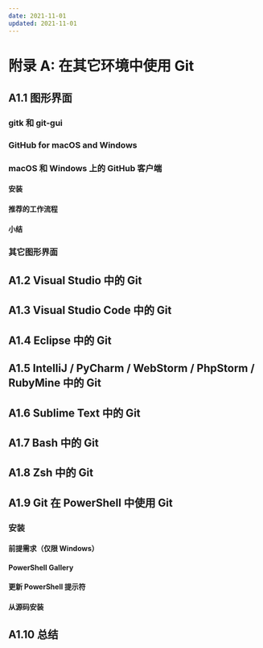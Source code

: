```yaml
---
date: 2021-11-01
updated: 2021-11-01
---
```


# 附录 A: 在其它环境中使用 Git

## A1.1 图形界面

### gitk 和 git-gui

### GitHub for macOS and Windows

### macOS 和 Windows 上的 GitHub 客户端

#### 安装

#### 推荐的工作流程

#### 小结

### 其它图形界面

## A1.2 Visual Studio 中的 Git

## A1.3 Visual Studio Code 中的 Git

## A1.4 Eclipse 中的 Git

## A1.5 IntelliJ / PyCharm / WebStorm / PhpStorm / RubyMine 中的 Git

## A1.6 Sublime Text 中的 Git

## A1.7 Bash 中的 Git

## A1.8 Zsh 中的 Git

## A1.9 Git 在 PowerShell 中使用 Git

### 安装

#### 前提需求（仅限 Windows）

#### PowerShell Gallery

#### 更新 PowerShell 提示符

#### 从源码安装

## A1.10 总结
